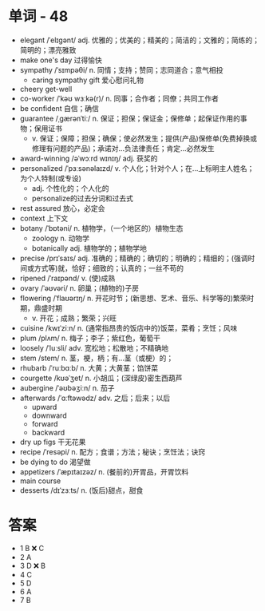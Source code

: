 # 单词 - 48
- elegant /ˈelɪɡənt/ adj. 优雅的；优美的；精美的；简洁的；文雅的；简练的；简明的；漂亮雅致
- make one's day 过得愉快
- sympathy /ˈsɪmpəθi/ n. 同情；支持；赞同；志同道合；意气相投
  - caring sympathy gift 爱心慰问礼物 
- cheery get-well
- co-worker /ˈkəʊ wɜːkə(r)/ n. 同事；合作者；同僚；共同工作者
- be confident 自信；确信
- guarantee /ˌɡærənˈtiː/ n. 保证；担保；保证金；保修单；起保证作用的事物；保用证书
  - v. 保证；保障；担保；确保；使必然发生；提供(产品)保修单(免费掉换或修理有问题的产品)；承诺对…负法律责任；肯定…必然发生
- award-winning /əˈwɔːrd wɪnɪŋ/ adj. 获奖的
- personalized /ˈpɜːsənəlaɪzd/ v. 个人化；针对个人；在…上标明主人姓名；为个人特制(或专设)
  - adj. 个性化的；个人化的
  - personalize的过去分词和过去式
- rest assured 放心，必定会
- context 上下文
- botany /ˈbɒtəni/ n. 植物学，（一个地区的）植物生态
  - zoology n. 动物学
  - botanically adj. 植物学的；植物学地
- precise /prɪˈsaɪs/ adj. 准确的；精确的；确切的；明确的；精细的；(强调时间或方式等)就，恰好；细致的；认真的；一丝不苟的
- ripened /ˈraɪpənd/ v. (使)成熟
- ovary /ˈəʊvəri/ n. 卵巢；(植物的)子房
- flowering /ˈflaʊərɪŋ/ n. 开花时节；(新思想、艺术、音乐、科学等的)繁荣时期，鼎盛时期
  - v. 开花；成熟；繁荣；兴旺
- cuisine /kwɪˈziːn/ n. (通常指昂贵的饭店中的)饭菜，菜肴；烹饪；风味
- plum /plʌm/ n. 梅子；李子；紫红色，葡萄干
- loosely /ˈluːsli/ adv. 宽松地；松散地；不精确地
- stem /stem/ n. 茎，梗，柄；有…茎（或梗）的；
- rhubarb /ˈruːbɑːb/ n. 大黄；大黄茎；馅饼菜
- courgette /kʊəˈʒet/ n. 小胡瓜；(深绿皮)密生西葫芦
- aubergine /ˈəʊbəʒiːn/ n. 茄子
- afterwards /ˈɑːftəwədz/ adv. 之后；后来；以后
  - upward
  - downward
  - forward
  - backward
- dry up figs 干无花果
- recipe /ˈresəpi/ n. 配方；食谱；方法；秘诀；烹饪法；诀窍
- be dying to do 渴望做
- appetizers /ˈæpɪtaɪzəz/ n. (餐前的)开胃品，开胃饮料
- main course
- desserts /dɪˈzɜːts/ n. (饭后)甜点，甜食

# 答案
- 1 B ❌ C
- 2 A
- 3 D ❌ B
- 4 C
- 5 D
- 6 A
- 7 B
